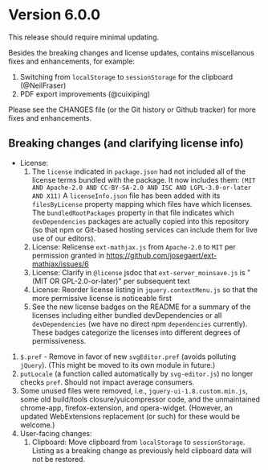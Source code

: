 # Version 6.0.0

This release should require minimal updating.

Besides the breaking changes and license updates, contains miscellanous
fixes and enhancements, for example:

1. Switching from `localStorage` to `sessionStorage` for the clipboard (@NeilFraser)
1. PDF export improvements (@cuixiping)

Please see the CHANGES file (or the Git history or Github tracker) for
more fixes and enhancements.

## Breaking changes (and clarifying license info)

- License:
    1. The `license` indicated in `package.json` had not included all
        of the license terms bundled with the package. It now includes them:
        `(MIT AND Apache-2.0 AND CC-BY-SA-2.0 AND ISC AND LGPL-3.0-or-later AND X11)`
        A `licenseInfo.json` file has been added with its `filesByLicense`
        property mapping which files have which licenses. The
        `bundledRootPackages` property in that file indicates which
        `devDependencies` packages are actually copied into this repository
        (so that npm or Git-based hosting services can include them
        for live use of our editors).
    1. License: Relicense `ext-mathjax.js` from `Apache-2.0` to `MIT` per
        permission granted in <https://github.com/josegaert/ext-mathjax/issues/6>
    1. License: Clarify in `@license` jsdoc that `ext-server_moinsave.js` is
          "(MIT OR GPL-2.0-or-later)" per subsequent text
    1. License: Reorder license listing in `jquery.contextMenu.js` so
          that the more permissive license is noticeable first
    1. See the new license badges on the README for a summary of
        the licenses including either bundled devDependencies or all
        `devDependencies` (we have no direct npm `dependencies` currently).
        These badges categorize the licenses into different degrees of
        permissiveness.
1. `$.pref` - Remove in favor of new `svgEditor.pref` (avoids polluting
    `jQuery`). (This might be moved to its own module in future.)
1. `putLocale` (a function called automatically by `svg-editor.js`) no
    longer checks `pref`. Should not impact average consumers.
1. Some unused files were removed, i.e., `jquery-ui-1.8.custom.min.js`,
    some old build/tools closure/yuicompressor code, and the unmaintained
    chrome-app, firefox-extension, and opera-widget. (However, an updated
    WebExtensions replacement (or such) for these would be welcome.)
1. User-facing changes:
    1. Clipboard: Move clipboard from `localStorage` to `sessionStorage`.
        Listing as a breaking change as previously held clipboard data
        will not be restored.
